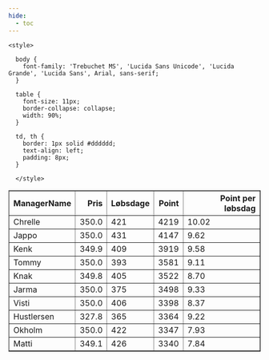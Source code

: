 ```yaml
---
hide:
  - toc
---
```


<!doctype html>
<html lang="en">
  <head>
    <meta charset="UTF-8" />
    <meta name="viewport" content="width=device-width, initial-scale=1.0" />
    <title> C Y K E L V E N N E R </title>

    <style>

      body {
        font-family: 'Trebuchet MS', 'Lucida Sans Unicode', 'Lucida Grande', 'Lucida Sans', Arial, sans-serif;
      }

      table {
        font-size: 11px;
        border-collapse: collapse;
        width: 90%;
      }
      
      td, th {
        border: 1px solid #dddddd;
        text-align: left;
        padding: 8px;
      }
      
      </style>
  </head>
  <body>
  <table border="1" class="dataframe" id="filterabletable">
  <thead>
    <tr style="text-align: right;">
      <th>ManagerName</th>
      <th>Pris</th>
      <th>Løbsdage</th>
      <th>Point</th>
      <th>Point per løbsdag</th>
    </tr>
  </thead>
  <tbody>
    <tr>
      <td>Chrelle</td>
      <td>350.0</td>
      <td>421</td>
      <td>4219</td>
      <td>10.02</td>
    </tr>
    <tr>
      <td>Jappo</td>
      <td>350.0</td>
      <td>431</td>
      <td>4147</td>
      <td>9.62</td>
    </tr>
    <tr>
      <td>Kenk</td>
      <td>349.9</td>
      <td>409</td>
      <td>3919</td>
      <td>9.58</td>
    </tr>
    <tr>
      <td>Tommy</td>
      <td>350.0</td>
      <td>393</td>
      <td>3581</td>
      <td>9.11</td>
    </tr>
    <tr>
      <td>Knak</td>
      <td>349.8</td>
      <td>405</td>
      <td>3522</td>
      <td>8.70</td>
    </tr>
    <tr>
      <td>Jarma</td>
      <td>350.0</td>
      <td>375</td>
      <td>3498</td>
      <td>9.33</td>
    </tr>
    <tr>
      <td>Visti</td>
      <td>350.0</td>
      <td>406</td>
      <td>3398</td>
      <td>8.37</td>
    </tr>
    <tr>
      <td>Hustlersen</td>
      <td>327.8</td>
      <td>365</td>
      <td>3364</td>
      <td>9.22</td>
    </tr>
    <tr>
      <td>Okholm</td>
      <td>350.0</td>
      <td>422</td>
      <td>3347</td>
      <td>7.93</td>
    </tr>
    <tr>
      <td>Matti</td>
      <td>349.1</td>
      <td>426</td>
      <td>3340</td>
      <td>7.84</td>
    </tr>
  </tbody>
</table>
<script src="../js/tablefilter/tablefilter.js"></script>

  <script data-config>
    var tfConfig = {
      base_path: '../js/tablefilter/',
      alternate_rows: true,
      btn_reset: {
          text: 'Nulstil'
      },
      auto_filter: {
        delay: 1100 //milliseconds
      },
 
      loader: true,
      no_results_message: true,  

      // columns data types
      col_types: [
          'string',
          { type: 'formatted-number', decimal: '.', thousands: ',' },
          'number',
          'number',
          { type: 'formatted-number', decimal: '.', thousands: ',' },
      ],

      // Sort extension: in this example the column data types are provided by the
      // 'col_types' property. The sort extension also has a 'types' property
      // defining the columns data type for column sorting. If the 'types'
      // property is not defined, the sorting extension will fallback to
      // the 'col_types' definitions.
      extensions: [{ name: 'sort' }]
  };

  var tf = new TableFilter('filterabletable', tfConfig);
  tf.init();
</script>
    
  </body>
</html>